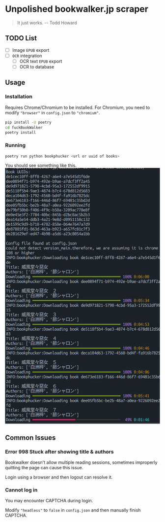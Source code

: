 # Unpolished bookwalker.jp scraper

> It just works. -- Todd Howard

## TODO List

- [ ] Image `EPUB` export
- [ ] `OCR` integration
  - [ ] OCR text `EPUB` export
  - [ ] OCR to database

## Usage

### Installation

Requires Chrome/Chromium to be installed. For Chromium, you need to modify `"browser"` in `config.json` to `"chromium"`.

```bash
pip install -U poetry
cd fuckBookWalker
poetry install
```

### Running

```bash
poetry run python bookphucker <url or uuid of books>
```

You should see something like this.
![sample](./imgs/sample.png)

## Common Issues

### Error 998 Stuck after showing title & authors

Bookwalker doesn't allow multiple reading sessions, sometimes improperly quitting the page can cause this issue.

Login using a browser and then logout can resolve it.

### Cannot log in

You may encounter CAPTCHA during login.

Modify `"headless"` to `false` in `config.json` and then manually finish CAPTCHA.
